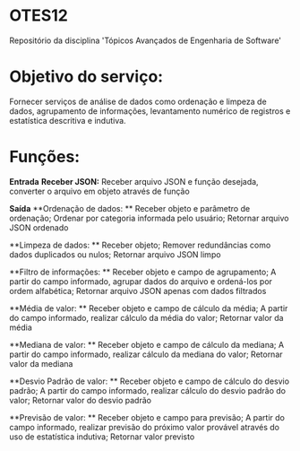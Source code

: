 # OTES12
Repositório da disciplina 'Tópicos Avançados de Engenharia de Software'

# Objetivo do serviço:
Fornecer serviços de análise de dados como ordenação e limpeza de dados, agrupamento de informações, levantamento numérico de registros e estatística descritiva e indutiva.

# Funções:
**Entrada**
**Receber JSON:**
Receber arquivo JSON e função desejada, converter o arquivo em objeto através de função

**Saída**
**Ordenação de dados: **
Receber objeto e parâmetro de ordenação; Ordenar por categoria informada pelo usuário; Retornar arquivo JSON ordenado

**Limpeza de dados: **
Receber objeto; Remover redundâncias como dados duplicados ou nulos; Retornar arquivo JSON limpo

**Filtro de informações: **
Receber objeto e campo de agrupamento; A partir do campo informado, agrupar dados do arquivo e ordená-los por ordem alfabética; Retornar arquivo JSON apenas com dados filtrados

**Média de valor: **
Receber objeto e campo de cálculo da média; A partir do campo informado, realizar cálculo da média do valor; Retornar valor da média

**Mediana de valor: **
Receber objeto e campo de cálculo da mediana; A partir do campo informado, realizar cálculo da mediana do valor; Retornar valor da mediana

**Desvio Padrão de valor: **
Receber objeto e campo de cálculo do desvio padrão; A partir do campo informado, realizar cálculo do desvio padrão do valor; Retornar valor do desvio padrão

**Previsão de valor: **
Receber objeto e campo para previsão; A partir do campo informado, realizar previsão do próximo valor provável através do uso de estatística indutiva; Retornar valor previsto

